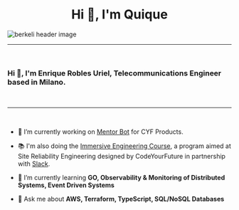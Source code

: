 <h1 align="center">Hi 👋, I'm Quique</h1>

<img src="https://raw.githubusercontent.com/QuiqueRobles/QuiqueRobles/main/assets/header.jpg" align="center" alt="berkeli header image">

-------------------
&emsp;
<h3 align="left">Hi 👋, I'm Enrique Robles Uriel, Telecommunications Engineer based in Milano.</h3>
&emsp;

-------------------
&emsp;

- 🔭 I’m currently working on [Mentor Bot](https://mentor.love/) for CYF Products. 
- 📚 I'm also doing the [Immersive Engineering Course](https://github.com/CodeYourFuture/immersive-go-course), a program aimed at Site Reliability Engineering designed by CodeYourFuture in partnership with [Slack](https://slack.com/).

- 🌱 I’m currently learning **GO, Observability & Monitoring of Distributed Systems, Event Driven Systems**

- 💬 Ask me about **AWS, Terraform, TypeScript, SQL/NoSQL Databases**

&emsp;
